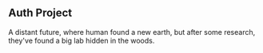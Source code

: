 ## Auth Project
A distant future, where human found a new earth, but after some research, they've found a big lab hidden in the woods.